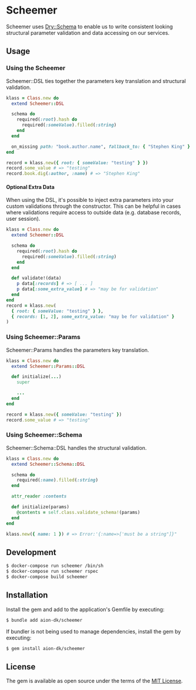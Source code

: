 # Scheemer

Scheemer uses [Dry::Schema](https://github.com/dry-rb/dry-schema) to
enable us to write consistent looking structural parameter validation
and data accessing on our services.

## Usage

### Using the Scheemer

Scheemer::DSL ties together the parameters key translation and
structural validation.

```ruby
klass = Class.new do
  extend Scheemer::DSL

  schema do
    required(:root).hash do
      required(:someValue).filled(:string)
    end
  end

  on_missing path: "book.author.name", fallback_to: { "Stephen King" }
end

record = klass.new({ root: { someValue: "testing" } })
record.some_value # => "testing"
record.book.dig(:author, :name) # => "Stephen King"
```

#### Optional Extra Data

When using the DSL, it's possible to inject extra parameters into your
custom validations through the constructor. This can be helpful in
cases where validations require access to outside data (e.g. database
records, user session).

```ruby
klass = Class.new do
  extend Scheemer::DSL

  schema do
    required(:root).hash do
      required(:someValue).filled(:string)
    end
  end

  def validate!(data)
    p data[:records] # => [ ... ]
    p data[:some_extra_value] # => "may be for validation"
  end
end
record = klass.new(
  { root: { someValue: "testing" } },
  { records: [1, 2], some_extra_value: "may be for validation" }
)
```

### Using Scheemer::Params

Scheemer::Params handles the parameters key translation.

```ruby
klass = Class.new do
  extend Scheemer::Params::DSL

  def initialize(...)
    super

    ...
  end
end

record = klass.new({ someValue: "testing" })
record.some_value # => "testing"
```

### Using Scheemer::Schema

Scheemer::Schema::DSL handles the structural validation.

```ruby
klass = Class.new do
  extend Scheemer::Schema::DSL

  schema do
    required(:name).filled(:string)
  end

  attr_reader :contents

  def initialize(params)
    @contents = self.class.validate_schema!(params)
  end
end

klass.new({ name: 1 }) # => Error:'{:name=>['must be a string"]}"
```

## Development

```bash
$ docker-compose run scheemer /bin/sh
$ docker-compose run scheemer rspec
$ docker-compose build scheemer
```

## Installation

Install the gem and add to the application's Gemfile by executing:

```bash
$ bundle add aion-dk/scheemer
```

If bundler is not being used to manage dependencies, install the gem by executing:

```bash
$ gem install aion-dk/scheemer
```

## License

The gem is available as open source under the terms of the [MIT License](https://opensource.org/licenses/MIT).
